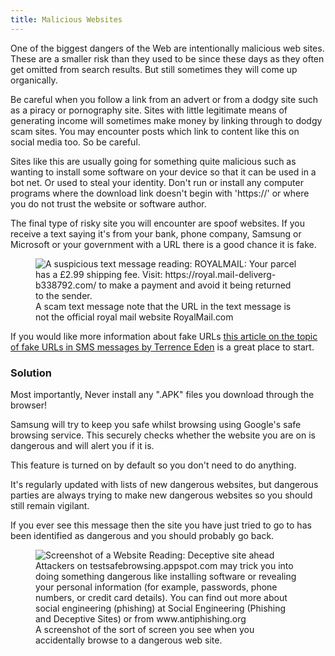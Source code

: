 ```yaml
---
title: Malicious Websites
---
```


One of the biggest dangers of the Web are intentionally malicious web sites. These are a smaller risk than they used to be since these days as they often get omitted from search results. But still sometimes they will come up organically.

Be careful when you follow a link from an advert or from a dodgy site such as a piracy or pornography site. Sites with little legitimate means of generating income will sometimes make money by linking through to dodgy scam sites. You may encounter posts which link to content like this on social media too. So be careful.

Sites like this are usually going for something quite malicious such as wanting to install some software on your device so that it can be used in a bot net. Or used to steal your identity. Don't run or install any computer programs where the download link doesn't begin with 'https://' or where you do not trust the website or software author.

The final type of risky site you will encounter are spoof websites. If you receive a text saying it's from your bank, phone company, Samsung or Microsoft or your government with a URL there is a good chance it is fake. 

<figure><img alt="A suspicious text message reading: ROYALMAIL: Your parcel has a £2.99 shipping fee. Visit: https://royal.maiI-deliverg-b338792.com/ to make a payment and avoid it being returned to the sender." src="{{ "/assets/en/scamsms.jpg" | relative_url }}"><figcaption>A scam text message note that the URL in the text message is not the official royal mail website RoyalMail.com</figcaption></figure>

If you would like more information about fake URLs [this article on the topic of fake URLs in SMS messages by Terrence Eden](https://shkspr.mobi/blog/2020/01/scammers-registering-date-based-domain-names/) is a great place to start.

### Solution

Most importantly, Never install any ".APK" files you download through the browser!

Samsung will try to keep you safe whilst browsing using Google's safe browsing service. This securely checks whether the website you are on is dangerous and will alert you if it is.

This feature is turned on by default so you don't need to do anything.

It's regularly updated with lists of new dangerous websites, but dangerous parties are always trying to make new dangerous websites so you should still remain vigilant.

If you ever see this message then the site you have just tried to go to has been identified as dangerous and you should probably go back.

<figure>
<img alt="Screenshot of a Website Reading: Deceptive site ahead Attackers on testsafebrowsing.appspot.com may trick you into doing something dangerous like installing software or revealing your personal information (for example, passwords, phone numbers, or credit card details). 
You can find out more about social engineering (phishing) at Social Engineering (Phishing  and Deceptive Sites) or from www.antiphishing.org" src="{{ "/assets/en/deceptive.jpg" | relative_url }}">
<figcaption>A screenshot of the sort of screen you see when you accidentally browse to a dangerous web site.</figcaption></figure>